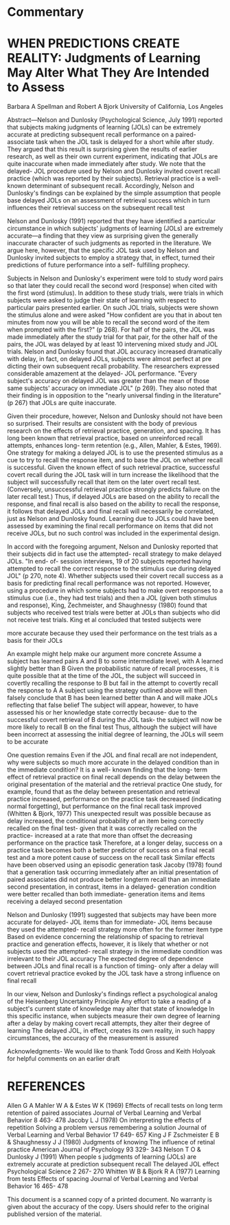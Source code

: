 # Commentary

# WHEN PREDICTIONS CREATE REALITY: Judgments of Learning May Alter What They Are Intended to Assess

Barbara A Spellman and Robert A Bjork University of California, Los Angeles

Abstract—Nelson and Dunlosky (Psychological Science, July 1991) reported that subjects making judgments of learning (JOLs) can be extremely accurate at predicting subsequent recall performance on a paired- associate task when the JOL task is delayed for a short while after study. They argued that this result is surprising given the results of earlier research, as well as their own current experiment, indicating that JOLs are quite inaccurate when made immediately after study. We note that the delayed- JOL procedure used by Nelson and Dunlosky invited covert recall practice (which was reported by their subjects). Retrieval practice is a well- known determinant of subsequent recall. Accordingly, Nelson and Dunlosky's findings can be explained by the simple assumption that people base delayed JOLs on an assessment of retrieval success which in turn influences their retrieval success on the subsequent recall test

Nelson and Dunlosky (1991) reported that they have identified a particular circumstance in which subjects' judgments of learning (JOLs) are extremely accurate—a finding that they view as surprising given the generally inaccurate character of such judgments as reported in the literature. We argue here, however, that the specific JOL task used by Nelson and Dunlosky invited subjects to employ a strategy that, in effect, turned their predictions of future performance into a self- fulfilling prophecy.

Subjects in Nelson and Dunlosky's experiment were told to study word pairs so that later they could recall the second word (response) when cited with the first word (stimulus). In addition to these study trials, were trials in which subjects were asked to judge their state of learning with respect to particular pairs presented earlier. On such JOL trials, subjects were shown the stimulus alone and were asked "How confident are you that in about ten minutes from now you will be able to recall the second word of the item when prompted with the first?" (p 268). For half of the pairs, the JOL was made immediately after the study trial for that pair, for the other half of the pairs, the JOL was delayed by at least 10 intervening mixed study and JOL trials. Nelson and Dunlosky found that JOL accuracy increased dramatically with delay, in fact, on delayed JOLs, subjects were almost perfect at pre dicting their own subsequent recall probability. The researchers expressed considerable amazement at the delayed- JOL performance. "Every subject's accuracy on delayed JOL was greater than the mean of those same subjects' accuracy on immediate JOL" (p 269). They also noted that their finding is in opposition to the "nearly universal finding in the literature" (p 267) that JOLs are quite inaccurate.

Given their procedure, however, Nelson and Dunlosky should not have been so surprised. Their results are consistent with the body of previous research on the effects of retrieval practice, generation, and spacing. It has long been known that retrieval practice, based on unreinforced recall attempts, enhances long- term retention (e.g., Allen, Mahler, & Estes, 1969). One strategy for making a delayed JOL is to use the presented stimulus as a cue to try to recall the response item, and to base the JOL on whether recall is successful. Given the known effect of such retrieval practice, successful covert recall during the JOL task will in turn increase the likelihood that the subject will successfully recall that item on the later overt recall test. (Conversely, unsuccessful retrieval practice strongly predicts failure on the later recall test.) Thus, if delayed JOLs are based on the ability to recall the response, and final recall is also based on the ability to recall the response, it follows that delayed JOLs and final recall will necessarily be correlated, just as Nelson and Dunlosky found. Learning due to JOLs could have been assessed by examining the final recall performance on items that did not receive JOLs, but no such control was included in the experimental design.

In accord with the foregoing argument, Nelson and Dunlosky reported that their subjects did in fact use the attempted- recall strategy to make delayed JOLs. "In end- of- session interviews, 19 of 20 subjects reported having attempted to recall the correct response to the stimulus cue during delayed JOL" (p 270, note 4). Whether subjects used their covert recall success as a basis for predicting final recall performance was not reported. However, using a procedure in which some subjects had to make overt responses to a stimulus cue (i.e., they had test trials) and then a JOL (given both stimulus and response), King, Zechmeister, and Shaughnessy (1980) found that subjects who received test trials were better at JOLs than subjects who did not receive test trials. King et al concluded that tested subjects were

more accurate because they used their performance on the test trials as a basis for their JOLs

An example might help make our argument more concrete Assume a subject has learned pairs A and B to some intermediate level, with A learned slightly better than B Given the probabilistic nature of recall processes, it is quite possible that at the time of the JOL, the subject will succeed in covertly recalling the response to B but fail in the attempt to covertly recall the response to A A subject using the strategy outlined above will then falsely conclude that B has been learned better than A and will make JOLs reflecting that false belief The subject will appear, however, to have assessed his or her knowledge state correctly because- due to the successful covert retrieval of B during the JOL task- the subject will now be more likely to recall B on the final test Thus, although the subject will have been incorrect at assessing the initial degree of learning, the JOLs will seem to be accurate

One question remains Even if the JOL and final recall are not independent, why were subjects so much more accurate in the delayed condition than in the immediate condition? It is a well- known finding that the long- term effect of retrieval practice on final recall depends on the delay between the original presentation of the material and the retrieval practice One study, for example, found that as the delay between presentation and retrieval practice increased, performance on the practice task decreased (indicating normal forgetting), but performance on the final recall task improved (Whitten & Bjork, 1977) This unexpected result was possible because as delay increased, the conditional probability of an item being correctly recalled on the final test- given that it was correctly recalled on the practice- increased at a rate that more than offset the decreasing performance on the practice task Therefore, at a longer delay, success on a practice task becomes both a better predictor of success on a final recall test and a more potent cause of success on the recall task Similar effects have been observed using an episodic generation task Jacoby (1978) found that a generation task occurring immediately after an initial presentation of paired associates did not produce better longterm recall than an immediate second presentation, in contrast, items in a delayed- generation condition were better recalled than both immediate- generation items and items receiving a delayed second presentation

Nelson and Dunlosky (1991) suggested that subjects may have been more accurate for delayed- JOL items than for immediate- JOL items because they used the attempted- recall strategy more often for the former item type Based on evidence concerning the relationship of spacing to retrieval practice and generation effects, however, it is likely that whether or not subjects used the attempted- recall strategy in the immediate condition was irrelevant to their JOL accuracy The expected degree of dependence between JOLs and final recall is a function of timing- only after a delay will covert retrieval practice evoked by the JOL task have a strong influence on final recall

In our view, Nelson and Dunlosky's findings reflect a psychological analog of the Heisenberg Uncertainty Principle Any effort to take a reading of a subject's current state of knowledge may alter that state of knowledge In this specific instance, when subjects measure their own degree of learning after a delay by making covert recall attempts, they alter their degree of learning The delayed JOL, in effect, creates its own reality, in such happy circumstances, the accuracy of the measurement is assured

Acknowledgments- We would like to thank Todd Gross and Keith Holyoak for helpful comments on an earlier draft

# REFERENCES

Allen G A Mahler W A & Estes W K (1969) Effects of recall tests on long term retention of paired associates Journal of Verbal Learning and Verbal Behavior 8 463- 478 Jacoby L J (1978) On interpreting the effects of repetition Solving a problem versus remembering a solution Journal of Verbal Learning and Verbal Behavior 17 649- 657 King J F Zschmeister E B & Shaughnessy J J (1980) Judgments of knowing The influence of retinal practice American Journal of Psychology 93 329- 343 Nelson T O & Dunlosky J (1991) When people s judgments of learning (JOLs) are extremely accurate at prediction subsequent recall The delayed JOL effect Psychological Science 2 267- 270 Whitten W B & Bjork R A (1977) Learning from tests Effects of spacing Journal of Verbal Learning and Verbal Behavior 16 465- 478

This document is a scanned copy of a printed document. No warranty is given about the accuracy of the copy. Users should refer to the original published version of the material.